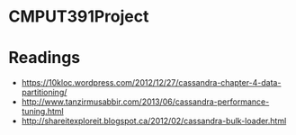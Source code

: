 # CMPUT391Project

# Readings
 * https://10kloc.wordpress.com/2012/12/27/cassandra-chapter-4-data-partitioning/
 * http://www.tanzirmusabbir.com/2013/06/cassandra-performance-tuning.html
 * http://shareitexploreit.blogspot.ca/2012/02/cassandra-bulk-loader.html
